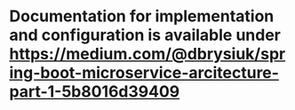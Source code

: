 # Documentation for implementation and configuration is available under https://medium.com/@dbrysiuk/spring-boot-microservice-arcitecture-part-1-5b8016d39409